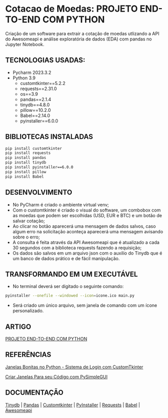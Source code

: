 # Cotacao de Moedas: PROJETO END-TO-END COM PYTHON

Criação de um software para extrair a cotação de moedas utlizando a API do Awesomeapi e análise exploratória de dados (EDA) com pandas no Jupyter Notebook.

## TECNOLOGIAS USADAS:
- Pycharm 2023.3.2
- Python 3.9
  - customtkinter==5.2.2
  - requests==2.31.0
  - os==3.9
  - pandas==2.1.4
  - tinydb==4.8.0
  - pillow==10.2.0
  - Babel==2.14.0
  - pyinstaller==6.0.0
 
## BIBLIOTECAS INSTALADAS
```bash
pip install customtkinter
pip install requests
pip install pandas
pip install tinydb
pip install pyinstaller==6.0.0
pip install pillow
pip install Babel
```
## DESENVOLVIMENTO
- No PyCharm é criado o ambiente virtual venv;
- Com o customtkinter é criado o visual do software, um combobox com as moedas que podem ser escolhidas (USD, EUR e BTC) e um botão de salvar cotação;
- Ao clicar no botão aparecerá uma mensagem de dados salvos, caso algum erro na solicitação aconteça aparecerá uma mensagem avisando sobre o erro;
- A consulta é feita através da API Awesomeapi que é atualizado a cada 30 segundos com a biblioteca requests fazendo a requisição;
- Os dados são salvos em um arquivo json com o auxilio do Tinydb que é um banco de dados prático e de fácil manipulação.

## TRANSFORMANDO EM UM EXECUTÁVEL
- No terminal deverá ser digitado o seguinte comando:
```bash
pyinstaller --onefile --windowed --icon=icone.ico main.py
```
- Será criado um único arquivo, sem janela de comando com um ícone personalizado.
## ARTIGO
[PROJETO END-TO-END COM PYTHON](https://www.linkedin.com/pulse/projeto-end-to-end-com-python-yara-de-oliveira-rufino-mngaf/?trackingId=VB57nJKLRR2uJ9E1%2FSf6Jg%3D%3D)
## REFERÊNCIAS
[Janelas Bonitas no Python - Sistema de Login com CustomTkinter](https://www.youtube.com/watch?v=rQLO1m8oia4) <p>
[Criar Janelas Para seu Código com PySimpleGUI](https://www.youtube.com/watch?v=Ol3n_BR4v70)

## DOCUMENTAÇÃO
[Tinydb](https://tinydb.readthedocs.io/en/latest/) | [Pandas](https://pandas.pydata.org/docs/) | [Customtkinter](https://customtkinter.tomschimansky.com/documentation/) | [PyInstaller](https://pyinstaller.org/en/stable/) | [Requests](https://requests.readthedocs.io/en/latest/) | [Babel](https://babel.pocoo.org/en/latest/) | [Awesomeapi](https://docs.awesomeapi.com.br/api-de-moedas)
